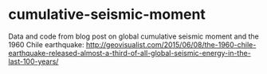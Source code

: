 # cumulative-seismic-moment

Data and code from blog post on global cumulative seismic moment and the 1960 Chile earthquake: http://geovisualist.com/2015/06/08/the-1960-chile-earthquake-released-almost-a-third-of-all-global-seismic-energy-in-the-last-100-years/
